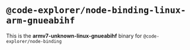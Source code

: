 # `@code-explorer/node-binding-linux-arm-gnueabihf`

This is the **armv7-unknown-linux-gnueabihf** binary for `@code-explorer/node-binding`
